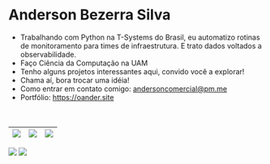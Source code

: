 
<h1> Anderson Bezerra Silva </h1>

- Trabalhando com Python na T-Systems do Brasil, eu automatizo rotinas de monitoramento para times de infraestrutura. E trato dados voltados a observabilidade.
- Faço Ciência da Computação na UAM
- Tenho alguns projetos interessantes aqui, convido você a explorar! 
- Chama aí, bora trocar uma idéia!
- Como entrar em contato comigo: andersoncomercial@pm.me
- Portfólio: https://oander.site  
<br> <br>

<div align="center">
 <!--
 <a href="https://github.com/oanderoficial">
  <!–-
<img height="180em" src= "https://github-readme-stats.vercel.app/api?username=oanderoficial&show_icons=true&theme=dark&include_all_commits=true&count_private=true"/>
<img height="180em" src = "https://github-readme-stats.vercel.app/api/top-langs/?username=oanderoficial&layout=compact&langs_count=7&theme=dark" />
  -->
  </div>

 
| ![](http://github-profile-summary-cards.vercel.app/api/cards/stats?username=oanderoficial&theme=github_dark) | ![](http://github-profile-summary-cards.vercel.app/api/cards/repos-per-language?username=oanderoficial&theme=github_dark) | ![](http://github-profile-summary-cards.vercel.app/api/cards/most-commit-language?username=oanderoficial&theme=github_dark) |
| :-: | :-: | :-: |

![](http://github-profile-summary-cards.vercel.app/api/cards/profile-details?username=oanderoficial&theme=github_dark)  ![](https://github-readme-streak-stats.herokuapp.com?user=oanderoficial&theme=github-dark&hide_border=true)
 

